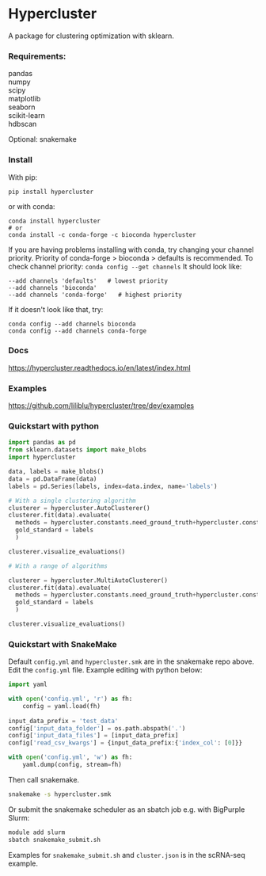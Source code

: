 # Hypercluster
A package for clustering optimization with sklearn. 

### Requirements:  
pandas  
numpy  
scipy  
matplotlib  
seaborn  
scikit-learn  
hdbscan  

Optional:
snakemake


### Install  
With pip:
```
pip install hypercluster
```

or with conda:
```
conda install hypercluster
# or
conda install -c conda-forge -c bioconda hypercluster
```
If you are having problems installing with conda, try changing your channel priority. Priority of conda-forge > bioconda > defaults is recommended. 
To check channel priority: `conda config --get channels`
It should look like:
```
--add channels 'defaults'   # lowest priority
--add channels 'bioconda'
--add channels 'conda-forge'   # highest priority
```

If it doesn't look like that, try:
```
conda config --add channels bioconda
conda config --add channels conda-forge
```

### Docs 
https://hypercluster.readthedocs.io/en/latest/index.html   

### Examples
https://github.com/liliblu/hypercluster/tree/dev/examples


### Quickstart with python
```python
import pandas as pd
from sklearn.datasets import make_blobs
import hypercluster

data, labels = make_blobs()
data = pd.DataFrame(data)
labels = pd.Series(labels, index=data.index, name='labels')

# With a single clustering algorithm
clusterer = hypercluster.AutoClusterer()
clusterer.fit(data).evaluate(
  methods = hypercluster.constants.need_ground_truth+hypercluster.constants.inherent_metrics, 
  gold_standard = labels
  )

clusterer.visualize_evaluations()

# With a range of algorithms

clusterer = hypercluster.MultiAutoClusterer()
clusterer.fit(data).evaluate(
  methods = hypercluster.constants.need_ground_truth+hypercluster.constants.inherent_metrics, 
  gold_standard = labels
  )

clusterer.visualize_evaluations()
```

### Quickstart with SnakeMake

Default `config.yml` and `hypercluster.smk` are in the snakemake repo above.  
Edit the `config.yml` file. Example editing with python below:
```python
import yaml

with open('config.yml', 'r') as fh:
    config = yaml.load(fh)
    
input_data_prefix = 'test_data'
config['input_data_folder'] = os.path.abspath('.')
config['input_data_files'] = [input_data_prefix]
config['read_csv_kwargs'] = {input_data_prefix:{'index_col': [0]}}

with open('config.yml', 'w') as fh:
    yaml.dump(config, stream=fh)
```

Then call snakemake. 
```bash
snakemake -s hypercluster.smk
```

Or submit the snakemake scheduler as an sbatch job e.g. with BigPurple Slurm:
```bash
module add slurm
sbatch snakemake_submit.sh
```
Examples for `snakemake_submit.sh` and `cluster.json` is in the scRNA-seq example. 
